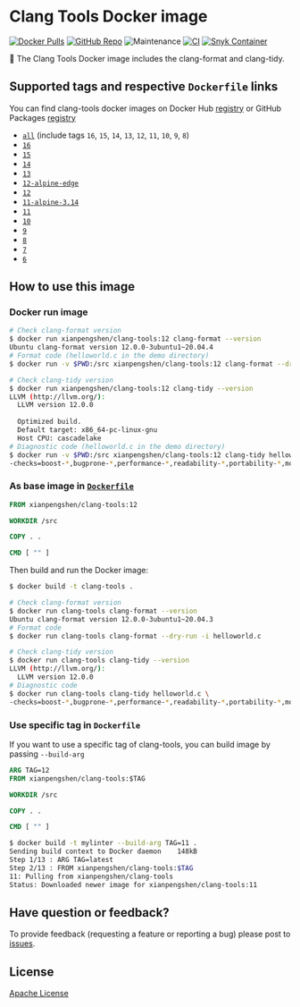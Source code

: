# Clang Tools Docker image

[![Docker Pulls](https://img.shields.io/docker/pulls/xianpengshen/clang-tools)](https://hub.docker.com/r/xianpengshen/clang-tools)
[![GitHub Repo](https://img.shields.io/badge/GitHub%20Repo-URL-blue?logo=github)](https://github.com/cpp-linter/clang-tools-docker)
![Maintenance](https://img.shields.io/maintenance/yes/2023)
[![CI](https://github.com/cpp-linter/clang-tools-docker/actions/workflows/build-test-publish.yml/badge.svg)](https://github.com/cpp-linter/clang-tools-docker/actions/workflows/build-test-publish.yml)
[![Snyk Container](https://github.com/cpp-linter/clang-tools-docker/actions/workflows/snyk-container-analysis.yml/badge.svg)](https://github.com/cpp-linter/clang-tools-docker/actions/workflows/snyk-container-analysis.yml)

🐳 The Clang Tools Docker image includes the clang-format and clang-tidy.

## Supported tags and respective `Dockerfile` links

You can find clang-tools docker images on Docker Hub [registry](https://hub.docker.com/r/xianpengshen/clang-tools) or GitHub Packages [registry](https://github.com/cpp-linter/clang-tools-docker/pkgs/container/clang-tools)

* [`all`](https://github.com/cpp-linter/clang-tools-docker/blob/master/all/Dockerfile) (include tags `16`, `15`, `14`, `13`, `12`, `11`, `10`, `9`, `8`)
* [`16`](https://github.com/cpp-linter/clang-tools-docker/blob/master/16/Dockerfile)
* [`15`](https://github.com/cpp-linter/clang-tools-docker/blob/master/15/Dockerfile)
* [`14`](https://github.com/cpp-linter/clang-tools-docker/blob/master/14/Dockerfile)
* [`13`](https://github.com/cpp-linter/clang-tools-docker/blob/master/13/Dockerfile)
* [`12-alpine-edge`](https://github.com/cpp-linter/clang-tools-docker/blob/master/12/alpine-edge/Dockerfile)
* [`12`](https://github.com/cpp-linter/clang-tools-docker/blob/master/12/Dockerfile)
* [`11-alpine-3.14`](https://github.com/cpp-linter/clang-tools-docker/blob/master/11/alpine-3.14/Dockerfile)
* [`11`](https://github.com/cpp-linter/clang-tools-docker/blob/master/11/Dockerfile)
* [`10`](https://github.com/cpp-linter/clang-tools-docker/blob/master/10/Dockerfile)
* [`9`](https://github.com/cpp-linter/clang-tools-docker/blob/master/9/Dockerfile)
* [`8`](https://github.com/cpp-linter/clang-tools-docker/blob/master/8/Dockerfile)
* [`7`](https://github.com/cpp-linter/clang-tools-docker/blob/master/7/Dockerfile)
* [`6`](https://github.com/cpp-linter/clang-tools-docker/blob/master/6/Dockerfile)

## How to use this image

### Docker run image

```bash
# Check clang-format version
$ docker run xianpengshen/clang-tools:12 clang-format --version
Ubuntu clang-format version 12.0.0-3ubuntu1~20.04.4
# Format code (helloworld.c in the demo directory)
$ docker run -v $PWD:/src xianpengshen/clang-tools:12 clang-format --dry-run -i helloworld.c

# Check clang-tidy version
$ docker run xianpengshen/clang-tools:12 clang-tidy --version
LLVM (http://llvm.org/):
  LLVM version 12.0.0
  
  Optimized build.
  Default target: x86_64-pc-linux-gnu
  Host CPU: cascadelake
# Diagnostic code (helloworld.c in the demo directory)
$ docker run -v $PWD:/src xianpengshen/clang-tools:12 clang-tidy helloworld.c \
-checks=boost-*,bugprone-*,performance-*,readability-*,portability-*,modernize-*,clang-analyzer-cplusplus-*,clang-analyzer-*,cppcoreguidelines-*
```

### As base image in [`Dockerfile`](https://github.com/cpp-linter/clang-tools-docker/blob/master/demo/Dockerfile)

```Dockerfile
FROM xianpengshen/clang-tools:12

WORKDIR /src

COPY . .

CMD [ "" ]
```

Then build and run the Docker image:

```bash
$ docker build -t clang-tools .

# Check clang-format version
$ docker run clang-tools clang-format --version
Ubuntu clang-format version 12.0.0-3ubuntu1~20.04.3
# Format code
$ docker run clang-tools clang-format --dry-run -i helloworld.c

# Check clang-tidy version
$ docker run clang-tools clang-tidy --version
LLVM (http://llvm.org/):
  LLVM version 12.0.0
# Diagnostic code
$ docker run clang-tools clang-tidy helloworld.c \
-checks=boost-*,bugprone-*,performance-*,readability-*,portability-*,modernize-*,clang-analyzer-cplusplus-*,clang-analyzer-*,cppcoreguidelines-*
```

### Use specific tag in `Dockerfile` 

If you want to use a specific tag of clang-tools, you can build image by passing `--build-arg`

```Dockerfile
ARG TAG=12
FROM xianpengshen/clang-tools:$TAG

WORKDIR /src

COPY . .

CMD [ "" ]
```

```bash
$ docker build -t mylinter --build-arg TAG=11 .
Sending build context to Docker daemon    148kB
Step 1/13 : ARG TAG=latest
Step 2/13 : FROM xianpengshen/clang-tools:$TAG
11: Pulling from xianpengshen/clang-tools
Status: Downloaded newer image for xianpengshen/clang-tools:11
```

## Have question or feedback?

To provide feedback (requesting a feature or reporting a bug) please post to [issues](https://github.com/cpp-linter/clang-tools-docker/issues).

## License

[Apache License](https://github.com/cpp-linter/clang-tools-docker/blob/master/LICENSE)
